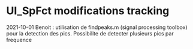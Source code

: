 # UI_SpFct modifications tracking 


2021-10-01 Benoit : utilisation de findpeaks.m (signal processing toolbox) pour la detection des pics. Possibilite de detecter plusieurs pics par frequence
